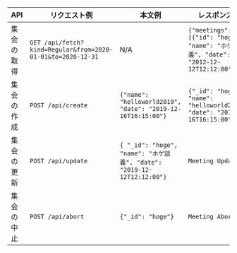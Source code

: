 | API        | リクエスト例                                                | 本文例                                                                | レスポンス例                                                                        |
| ---------- | ----------------------------------------------------------- | --------------------------------------------------------------------- | ----------------------------------------------------------------------------------- |
| 集会の取得 | `GET /api/fetch?kind=Regular&from=2020-01-01&to=2020-12-31` | N/A                                                                   | `{"meetings": [{"id": "hoge", "name": "ホゲ談義", "date": "2012-12-12T12:12:00"}]}` |
| 集会の作成 | `POST /api/create`                                          | `{"name": "helloworld2019", "date": "2019-12-16T16:15:00"}`           | `{"_id": "hoge", "name": "helloworld2019", "date": "2019-12-16T16:15:00"}`          |
| 集会の更新 | `POST /api/update`                                          | `{ "_id": "hoge", "name": "ホゲ談義", "date": "2019-12-12T12:12:00"}` | `Meeting Updated`                                                                   |
| 集会の中止 | `POST /api/abort`                                           | `{"_id": "hoge"}`                                                     | `Meeting Aborted`                                                                   |

